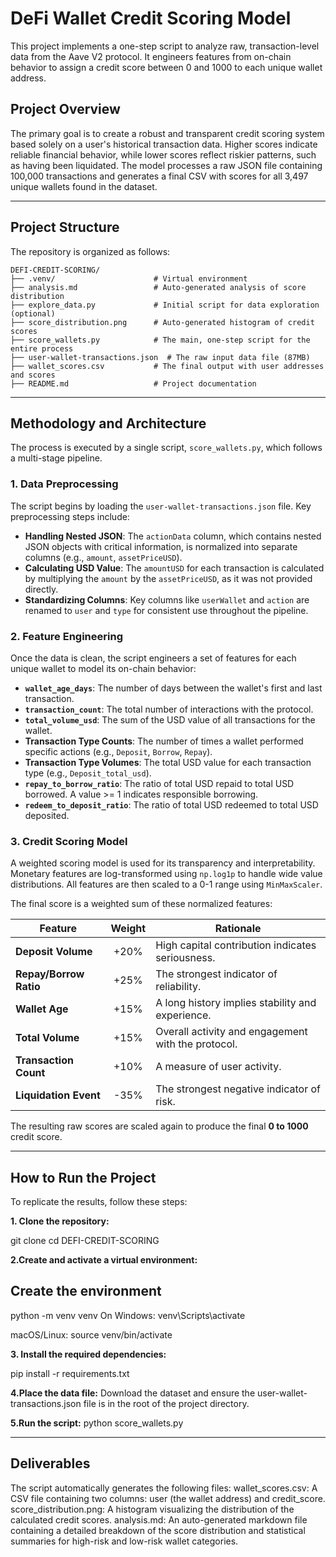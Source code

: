 # DeFi Wallet Credit Scoring Model

This project implements a one-step script to analyze raw, transaction-level data from the Aave V2 protocol. It engineers features from on-chain behavior to assign a credit score between 0 and 1000 to each unique wallet address.

## Project Overview

The primary goal is to create a robust and transparent credit scoring system based solely on a user's historical transaction data. Higher scores indicate reliable financial behavior, while lower scores reflect riskier patterns, such as having been liquidated. The model processes a raw JSON file containing 100,000 transactions and generates a final CSV with scores for all 3,497 unique wallets found in the dataset.

---

## Project Structure

The repository is organized as follows:
```
DEFI-CREDIT-SCORING/
├── .venv/                      # Virtual environment
├── analysis.md                 # Auto-generated analysis of score distribution
├── explore_data.py             # Initial script for data exploration (optional)
├── score_distribution.png      # Auto-generated histogram of credit scores
├── score_wallets.py            # The main, one-step script for the entire process
├── user-wallet-transactions.json  # The raw input data file (87MB)
├── wallet_scores.csv           # The final output with user addresses and scores
├── README.md                   # Project documentation
```


---

## Methodology and Architecture

The process is executed by a single script, `score_wallets.py`, which follows a multi-stage pipeline.

### 1. Data Preprocessing

The script begins by loading the `user-wallet-transactions.json` file. Key preprocessing steps include:
- **Handling Nested JSON**: The `actionData` column, which contains nested JSON objects with critical information, is normalized into separate columns (e.g., `amount`, `assetPriceUSD`).
- **Calculating USD Value**: The `amountUSD` for each transaction is calculated by multiplying the `amount` by the `assetPriceUSD`, as it was not provided directly.
- **Standardizing Columns**: Key columns like `userWallet` and `action` are renamed to `user` and `type` for consistent use throughout the pipeline.

### 2. Feature Engineering

Once the data is clean, the script engineers a set of features for each unique wallet to model its on-chain behavior:
- **`wallet_age_days`**: The number of days between the wallet's first and last transaction.
- **`transaction_count`**: The total number of interactions with the protocol.
- **`total_volume_usd`**: The sum of the USD value of all transactions for the wallet.
- **Transaction Type Counts**: The number of times a wallet performed specific actions (e.g., `Deposit`, `Borrow`, `Repay`).
- **Transaction Type Volumes**: The total USD value for each transaction type (e.g., `Deposit_total_usd`).
- **`repay_to_borrow_ratio`**: The ratio of total USD repaid to total USD borrowed. A value >= 1 indicates responsible borrowing.
- **`redeem_to_deposit_ratio`**: The ratio of total USD redeemed to total USD deposited.

### 3. Credit Scoring Model

A weighted scoring model is used for its transparency and interpretability. Monetary features are log-transformed using `np.log1p` to handle wide value distributions. All features are then scaled to a 0-1 range using `MinMaxScaler`.

The final score is a weighted sum of these normalized features:

| Feature                 | Weight | Rationale                                        |
| ----------------------- | :----: | ------------------------------------------------ |
| **Deposit Volume**      | +20%   | High capital contribution indicates seriousness. |
| **Repay/Borrow Ratio**  | +25%   | The strongest indicator of reliability.          |
| **Wallet Age**          | +15%   | A long history implies stability and experience. |
| **Total Volume**        | +15%   | Overall activity and engagement with the protocol. |
| **Transaction Count**   | +10%   | A measure of user activity.                      |
| **Liquidation Event**   | -35%   | The strongest negative indicator of risk.        |

The resulting raw scores are scaled again to produce the final **0 to 1000** credit score.

---

## How to Run the Project

To replicate the results, follow these steps:

**1. Clone the repository:**

git clone <your-repo-url>
cd DEFI-CREDIT-SCORING

**2.Create and activate a virtual environment:**
## Create the environment
python -m venv venv
On Windows:
venv\Scripts\activate

macOS/Linux:
source venv/bin/activate

**3. Install the required dependencies:**

pip install -r requirements.txt

**4.Place the data file:**
Download the dataset and ensure the user-wallet-transactions.json file is in the root of the project directory.

**5.Run the script:**
python score_wallets.py

---

## Deliverables

The script automatically generates the following files:
wallet_scores.csv: A CSV file containing two columns: user (the wallet address) and credit_score.
score_distribution.png: A histogram visualizing the distribution of the calculated credit scores.
analysis.md: An auto-generated markdown file containing a detailed breakdown of the score distribution and statistical summaries for high-risk and low-risk wallet categories.
